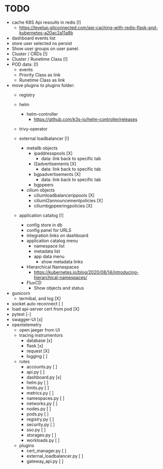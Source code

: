 # TODO

* cache K8S Api resoults in redis [!]
  * https://levelup.gitconnected.com/api-caching-with-redis-flask-and-kubernetes-a20ac2a11a8b
* dashboard events list
* store user selected ns persist
* Show user groups on user panel.
* Cluster / CRDs [!]
* Cluster / Runetime Class [!]
* POD data: [!]
  * events
  * Priority Class as link
  * Runetime Class as link
* move plugins to plugins folder:
  * registry
  * helm
    * helm-controller
      * https://github.com/k3s-io/helm-controller/releases
  * trivy-operator
  * external loadbalancer [!]
    * metallb objects
      * ipaddresspools    [X]
        * data: link back to specific tab
      * l2advertisements  [X]
        * data: link back to specific tab
      * bgpadvertisements  [X]
        * data: link back to specific tab
      * bgppeers
    * cilium objects
      * ciliumloadbalancerippools     [X]
      * ciliuml2announcementpolicies  [X]
      * ciliumbgppeeringpolicies      [X]

  * application catalog [!]
    * config store in db
    * config panel for URLS
    * integration links on dashboard
    * application catalog menu
      * namespace list
      * metadata list
      * app data menu
        * show metadata links
    * Hierarchical Namespaces
      * https://kubernetes.io/blog/2020/08/14/introducing-hierarchical-namespaces/
    * FluxCD
      * Show objects and status
* gunicorn
  * termibal, and log           [X]
* socket auto reconnect         [ ]
* load api-server cert from pod [X]
* pytest                        [-]
* swagger-UI                    [x]  
* opentelemetry 
  * open jaeger from UI
  * tracing instrumentors
    * database                  [x]
    * flask                     [x]
    * request                   [X]
    * logging                   [ ]
  * rutes
    * accounts.py               [ ]
    * api.py                    [ ]
    * dashboard.py              [x]
    * helm.py                   [ ]
    * limits.py                 [ ]
    * metrics.py                [ ]
    * namespaces.py             [ ]
    * networks.py               [ ]
    * nodes.py                  [ ]
    * pods.py                   [ ]
    * registry.py               [ ]
    * security.py               [ ]
    * sso.py                    [ ]
    * storages.py               [ ]
    * workloads.py              [ ]
  * plugins
    * cert_manager.py           [ ]
    * external_loadbalancer.py  [ ]
    * gateway_api.py            [ ]